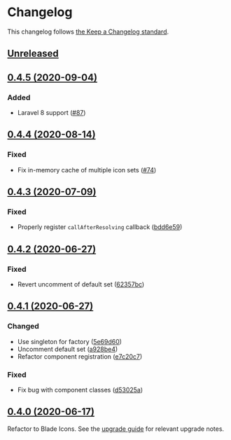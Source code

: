 # Changelog

This changelog follows [the Keep a Changelog standard](https://keepachangelog.com).


## [Unreleased](https://github.com/blade-ui-kit/blade-icons/compare/0.4.5...main)


## [0.4.5 (2020-09-04)](https://github.com/blade-ui-kit/blade-icons/compare/0.4.4...0.4.5)

### Added
- Laravel 8 support ([#87](https://github.com/blade-ui-kit/blade-icons/pull/87))


## [0.4.4 (2020-08-14)](https://github.com/blade-ui-kit/blade-icons/compare/0.4.3...0.4.4)

### Fixed
- Fix in-memory cache of multiple icon sets ([#74](https://github.com/blade-ui-kit/blade-icons/pull/74))


## [0.4.3 (2020-07-09)](https://github.com/blade-ui-kit/blade-icons/compare/0.4.2...0.4.3)

### Fixed
- Properly register `callAfterResolving` callback ([bdd6e59](https://github.com/blade-ui-kit/blade-icons/commit/bdd6e59980caa63865da6ce82ed2590c26790efd))


## [0.4.2 (2020-06-27)](https://github.com/blade-ui-kit/blade-icons/compare/0.4.1...0.4.2)

### Fixed
- Revert uncomment of default set ([62357bc](https://github.com/blade-ui-kit/blade-icons/commit/62357bc45cff8e78ec8cdda96581574fc85503fe))


## [0.4.1 (2020-06-27)](https://github.com/blade-ui-kit/blade-icons/compare/0.4.0...0.4.1)

### Changed
- Use singleton for factory ([5e69d60](https://github.com/blade-ui-kit/blade-icons/commit/5e69d6075e2e2a4204d172d36a6864b32f9014dc))
- Uncomment default set ([a928be4](https://github.com/blade-ui-kit/blade-icons/commit/a928be4d544e1c53ecc459c2971e3fd68f7def49))
- Refactor component registration ([e7c20c7](https://github.com/blade-ui-kit/blade-icons/commit/e7c20c730ba6bb929cbe246cfca7aea0834742af))

### Fixed
- Fix bug with component classes ([d53025a](https://github.com/blade-ui-kit/blade-icons/commit/d53025a1ad573f7c16e822aeca44e42127df463d))


## [0.4.0 (2020-06-17)](https://github.com/blade-ui-kit/blade-icons/compare/0.3.4...0.4.0)

Refactor to Blade Icons. See the [upgrade guide](https://github.com/blade-ui-kit/blade-icons/blob/main/UPGRADE.md#upgrading-from-v034-to-040) for relevant upgrade notes.
